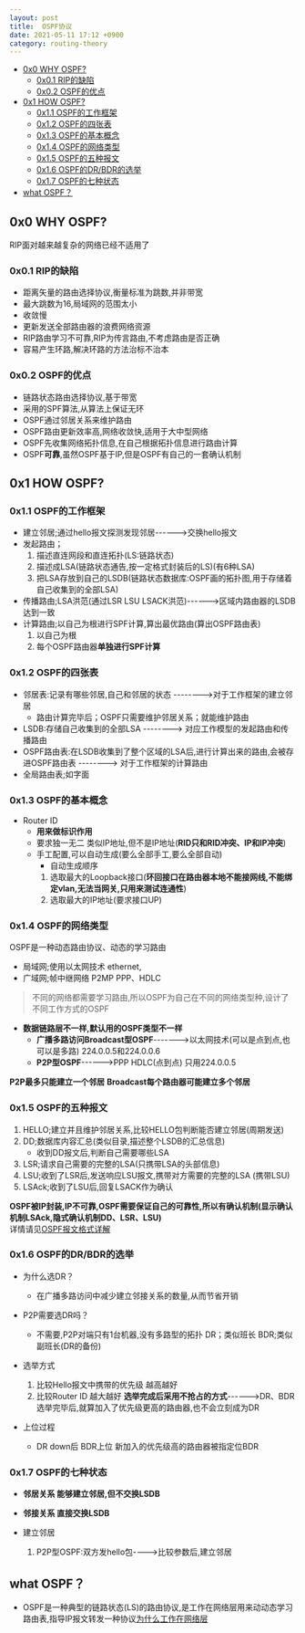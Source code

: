 ```yaml
---
layout: post
title:  OSPF协议
date: 2021-05-11 17:12 +0900
category: routing-theory
---
```

<!-- TOC -->

- [0x0 WHY OSPF?](#0x0-why-ospf)
  - [0x0.1 RIP的缺陷](#0x01-rip的缺陷)
  - [0x0.2 OSPF的优点](#0x02-ospf的优点)
- [0x1 HOW OSPF?](#0x1-how-ospf)
  - [0x1.1 OSPF的工作框架](#0x11-ospf的工作框架)
  - [0x1.2 OSPF的四张表](#0x12-ospf的四张表)
  - [0x1.3 OSPF的基本概念](#0x13-ospf的基本概念)
  - [0x1.4 OSPF的网络类型](#0x14-ospf的网络类型)
  - [0x1.5 OSPF的五种报文](#0x15-ospf的五种报文)
  - [0x1.6 OSPF的DR/BDR的选举](#0x16-ospf的drbdr的选举)
  - [0x1.7 OSPF的七种状态](#0x17-ospf的七种状态)
- [what OSPF？](#what-ospf)

<!-- /TOC -->
## 0x0 WHY OSPF?

RIP面对越来越复杂的网络已经不适用了

### 0x0.1 RIP的缺陷

- 距离矢量的路由选择协议,衡量标准为跳数,并非带宽
- 最大跳数为16,局域网的范围太小
- 收敛慢
- 更新发送全部路由器的浪费网络资源
- RIP路由学习不可靠,RIP为传言路由,不考虑路由是否正确
- 容易产生环路,解决环路的方法治标不治本

### 0x0.2 OSPF的优点

- 链路状态路由选择协议,基于带宽
- 采用的SPF算法,从算法上保证无环
- OSPF通过邻居关系来维护路由
- OSPF路由更新效率高,网络收敛快,适用于大中型网络
- OSPF先收集网络拓扑信息,在自己根据拓扑信息进行路由计算
- OSPF**可靠**,虽然OSPF基于IP,但是OSPF有自己的一套确认机制

## 0x1 HOW OSPF?

### 0x1.1 OSPF的工作框架

- 建立邻居;通过hello报文探测发现邻居------>交换hello报文
- 发起路由；
  1. 描述直连网段和直连拓扑(LS:链路状态)
  2. 描述成LSA(链路状态通告,按一定格式封装后的LS)(有6种LSA)
  3. 把LSA存放到自己的LSDB(链路状态数据库:OSPF画的拓扑图,用于存储着自己收集到的全部LSA)
- 传播路由;LSA洪范(通过LSR LSU LSACK洪范)------>区域内路由器的LSDB达到一致
- 计算路由;以自己为根进行SPF计算,算出最优路由(算出OSPF路由表)
  1. 以自己为根
  1. 每个OSPF路由器**单独进行SPF计算**

### 0x1.2 OSPF的四张表

- 邻居表:记录有哪些邻居,自己和邻居的状态  -------->对于工作框架的建立邻居
  - 路由计算完毕后；OSPF只需要维护邻居关系；就能维护路由
- LSDB:存储自己收集到的全部LSA --------> 对应工作模型的发起路由和传播路由
- OSPF路由表:在LSDB收集到了整个区域的LSA后,进行计算出来的路由,会被存进OSPF路由表 --------> 对于工作框架的计算路由
- 全局路由表;如字面

### 0x1.3 OSPF的基本概念
- Router ID
  - **用来做标识作用**
  - 要求独一无二 类似IP地址,但不是IP地址(**RID只和RID冲突、IP和IP冲突**)
  - 手工配置,可以自动生成(要么全部手工,要么全部自动)
     - 自动生成顺序
     1. 选取最大的Loopback接口(**环回接口在路由器本地不能接网线,不能绑定vlan,无法当网关,只用来测试连通性**)
     2. 选取最大的IP地址(要求接口UP)

### 0x1.4 OSPF的网络类型

OSPF是一种动态路由协议、动态的学习路由
- 局域网;使用以太网技术 ethernet,
- 广域网;帧中继网络 P2MP PPP、HDLC
>不同的网络都需要学习路由,所以OSPF为自己在不同的网络类型种,设计了不同工作方式的OSPF  

- **数据链路层不一样,默认用的OSPF类型不一样**
  - **广播多路访问Broadcast型OSPF**------->以太网技术(可以是点到点,也可以是多路)   224.0.0.5和224.0.0.6
  - **P2P型OSPF**------>PPP HDLC(点到点)   只用224.0.0.5

**P2P最多只能建立一个邻居**
**Broadcast每个路由器可能建立多个邻居**

### 0x1.5 OSPF的五种报文

  1. HELLO;建立并且维护邻居关系,比较HELLO包判断能否建立邻居(周期发送)
  2. DD;数据库内容汇总(类似目录,描述整个LSDB的汇总信息)
     - 收到DD报文后,判断自己需要哪些LSA
  3. LSR;请求自己需要的完整的LSA(只携带LSA的头部信息)
  4. LSU;收到了LSR后,发送响应LSU报文,携带对方需要的完整的LSA (携带LSU)
  5. LSAck;收到了LSU后,回复LSACK作为确认

**OSPF被IP封装,IP不可靠,OSPF需要保证自己的可靠性,所以有确认机制(显示确认机制LSAck,隐式确认机制DD、LSR、LSU)**  
详情请见[OSPF报文格式详解](https://blog.csdn.net/qq_38265137/article/details/80390729)

### 0x1.6 OSPF的DR/BDR的选举

- 为什么选DR？
  - 在广播多路访问中减少建立邻接关系的数量,从而节省开销
- P2P需要选DR吗？
  - 不需要,P2P对端只有1台机器,没有多路型的拓扑
DR；类似班长
BDR;类似副班长(DR的备份)

- 选举方式
  1. 比较Hello报文中携带的优先级 越高越好
  2. 比较Router ID 越大越好
**选举完成后采用不抢占的方式**------>DR、BDR选举完毕后,就算加入了优先级更高的路由器,也不会立刻成为DR
- 上位过程
  - DR down后 BDR上位 新加入的优先级高的路由器被指定位BDR

### 0x1.7 OSPF的七种状态

- **邻居关系 能够建立邻居,但不交换LSDB**
- **邻接关系 直接交换LSDB**

- 建立邻居
  1. P2P型OSPF:双方发hello包---->比较参数后,建立邻居


## what OSPF？

- OSPF是一种典型的链路状态(LS)的路由协议,是工作在网络层用来动动态学习路由表,指导IP报文转发一种协议[为什么工作在网络层](https://www.zhihu.com/question/52614276/answer/131390939)


